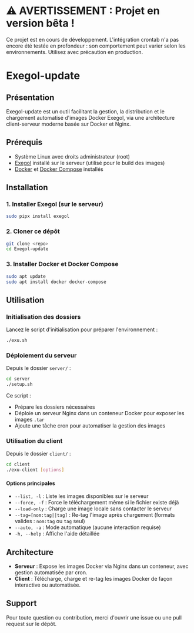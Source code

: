 # ⚠️ AVERTISSEMENT : Projet en version bêta !

Ce projet est en cours de développement. L'intégration crontab n'a pas encore été testée en profondeur : son comportement peut varier selon les environnements. Utilisez avec précaution en production.

# Exegol-update

## Présentation

Exegol-update est un outil facilitant la gestion, la distribution et le chargement automatisé d'images Docker Exegol, via une architecture client-serveur moderne basée sur Docker et Nginx.

## Prérequis

- Système Linux avec droits administrateur (root)
- [Exegol](https://github.com/nwodtuhs/exegol) installé sur le serveur (utilisé pour le build des images)
- [Docker](https://docs.docker.com/get-docker/) et [Docker Compose](https://docs.docker.com/compose/install/) installés

## Installation

### 1. Installer Exegol (sur le serveur)

```bash
sudo pipx install exegol
```

### 2. Cloner ce dépôt

```bash
git clone <repo>
cd Exegol-update
```

### 3. Installer Docker et Docker Compose

```bash
sudo apt update
sudo apt install docker docker-compose
```

## Utilisation

### Initialisation des dossiers

Lancez le script d'initialisation pour préparer l'environnement :

```bash
./exu.sh
```

### Déploiement du serveur

Depuis le dossier `server/` :

```bash
cd server
./setup.sh
```

Ce script :
- Prépare les dossiers nécessaires
- Déploie un serveur Nginx dans un conteneur Docker pour exposer les images `.tar`
- Ajoute une tâche cron pour automatiser la gestion des images

### Utilisation du client

Depuis le dossier `client/` :

```bash
cd client
./exu-client [options]
```

#### Options principales

- `--list, -l` : Liste les images disponibles sur le serveur
- `--force, -f` : Force le téléchargement même si le fichier existe déjà
- `--load-only` : Charge une image locale sans contacter le serveur
- `--tag=[nom:tag||tag]` : Re-tag l'image après chargement (formats valides : `nom:tag` ou `tag` seul)
- `--auto, -a` : Mode automatique (aucune interaction requise)
- `-h, --help` : Affiche l'aide détaillée

## Architecture

- **Serveur** : Expose les images Docker via Nginx dans un conteneur, avec gestion automatisée par cron.
- **Client** : Télécharge, charge et re-tag les images Docker de façon interactive ou automatisée.

## Support

Pour toute question ou contribution, merci d'ouvrir une issue ou une pull request sur le dépôt.

